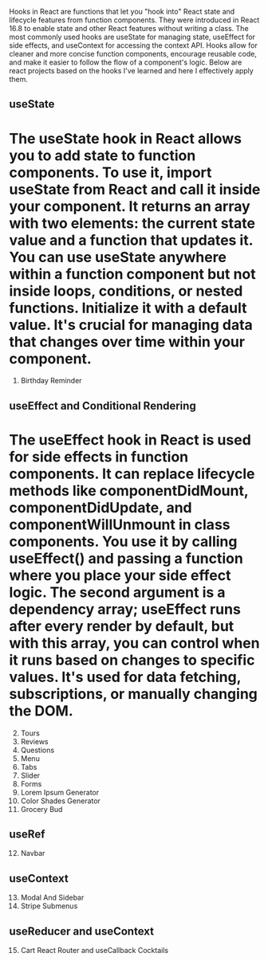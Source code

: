 Hooks in React are functions that let you "hook into" React state and lifecycle features from function components. 
They were introduced in React 16.8 to enable state and other React features without writing a class. 
The most commonly used hooks are useState for managing state, useEffect for side effects, and useContext for accessing the context API.
Hooks allow for cleaner and more concise function components, encourage reusable code, and make it easier to follow the flow of a component's logic.
Below are react projects based on the hooks I've learned and here I effectively apply them.

## useState
# The useState hook in React allows you to add state to function components. To use it, import useState from React and call it inside your component. It returns an array with two elements: the current state value and a function that updates it. You can use useState anywhere within a function component but not inside loops, conditions, or nested functions. Initialize it with a default value. It's crucial for managing data that changes over time within your component.

1. Birthday Reminder

## useEffect and Conditional Rendering
# The useEffect hook in React is used for side effects in function components. It can replace lifecycle methods like componentDidMount, componentDidUpdate, and componentWillUnmount in class components. You use it by calling useEffect() and passing a function where you place your side effect logic. The second argument is a dependency array; useEffect runs after every render by default, but with this array, you can control when it runs based on changes to specific values. It's used for data fetching, subscriptions, or manually changing the DOM.

2. Tours
3. Reviews
4. Questions
5. Menu
6. Tabs
7. Slider
8. Forms
9. Lorem Ipsum Generator
10. Color Shades Generator
11. Grocery Bud

## useRef
12. Navbar

## useContext
13. Modal And Sidebar
14. Stripe Submenus

## useReducer and useContext
15. Cart
React Router and useCallback
Cocktails
